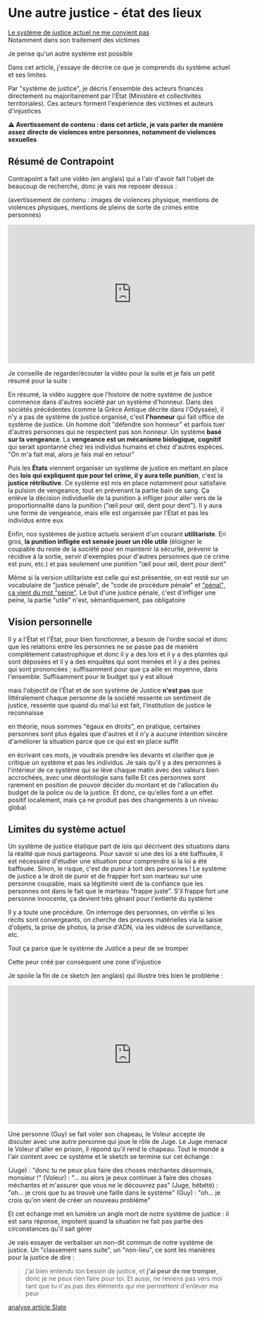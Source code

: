 # Une autre justice - état des lieux

[Le système de justice actuel ne me convient pas](./index)\
Notamment dans son traitement des victimes

Je pense qu'un autre système est possible

Dans cet article, j'essaye de décrire ce que je comprends du système actuel et ses limites

Par "système de justice", je décris l'ensemble des acteurs financés directement ou majoritairement par l'État (Ministère et collectivités territoriales). Ces acteurs forment l'expérience des victimes et auteurs d'injustices

**⚠️ Avertissement de contenu : dans cet article, je vais parler de manière assez directe de violences entre personnes, notamment de violences sexuelles**


## Résumé de Contrapoint

Contrapoint a fait une vidéo (en anglais) qui a l'air d'avoir fait l'objet de beaucoup de recherche, donc je vais me reposer dessus : 

(avertissement de contenu : images de violences physique, mentions de violences physiques, mentions de pleins de sorte de crimes entre personnes)

<iframe width="560" height="315" src="https://www.youtube-nocookie.com/embed/smQsfNw_7V4" title="YouTube video player" frameborder="0" allow="accelerometer; autoplay; clipboard-write; encrypted-media; gyroscope; picture-in-picture" allowfullscreen></iframe>

Je conseille de regarder/écouter la vidéo pour la suite et je fais un petit résumé pour la suite :

En résumé, la vidéo suggère que l'histoire de notre système de justice commence dans d'autres société par un système d'honneur. Dans des sociétés précédentes (comme la Grèce Antique décrite dans l'Odyssée), il n'y a pas de système de justice organisé, c'est **l'honneur** qui fait office de système de justice. Un homme doit "défendre son honneur" et parfois tuer d'autres personnes qui ne respectent pas son honneur. Un système **basé sur la vengeance**.
La **vengeance est un mécanisme biologique, cognitif** qui serait spontanné chez les individus humains et chez d'autres espèces. "On m'a fait mal, alors je fais mal en retour"

Puis les **États** viennent organiser un système de justice en mettant en place des **lois qui expliquent que pour tel crime, il y aura telle punition**, c'est la **justice rétributive**. Ce système est mis en place notamment pour satisfaire la pulsion de vengeance, tout en prévenant la partie bain de sang. Ça enlève la décision individuelle de la punition à infliger pour aller vers de la proportionnalité dans la punition ("œil pour œil, dent pour dent"). Il y aura une forme de vengeance, mais elle est organisée par l'État et pas les individus entre eux

Enfin, nos systèmes de justice actuels seraient d'un courant **utilitariste**. En gros, **la punition infligée est sensée jouer un rôle utile** (éloigner le coupable du reste de la société pour en maintenir la sécurité, prévenir la récidive à la sortie, servir d'exemples pour d'autres personnes que ce crime est puni, etc.) et pas seulement une punition "œil pour œil, dent pour dent"

Même si la version utilitariste est celle qui est présentée, on est resté sur un vocabulaire de "justice pénale", de "code de procédure pénale" et ["pénal", ça vient du mot "peine"](https://fr.wiktionary.org/wiki/p%C3%A9nal). Le but d'une justice pénale, c'est d'infliger une peine, la partie "utile" n'est, sémantiquement, pas obligatoire


## Vision personnelle

Il y a l'État
et l'État, pour bien fonctionner, a besoin de l'ordre social
et donc que les relations entre les personnes ne se passe pas de manière complètement catastrophique
et donc il y a des lois et il y a des plaintes qui sont déposées et il y a des enquêtes qui sont menées et il y a des peines qui sont prononcées ; suffisamment pour que ça aille en moyenne, dans l'ensemble. Suffisamment pour le budget qui y est alloué

mais l'objectif de l'État et de son système de Justice **n'est pas** que littéralement chaque personne de la société ressente un sentiment de justice, ressente que quand du mal lui est fait, l'institution de justice le reconnaisse

en théorie, nous sommes "égaux en droits", en pratique, certaines personnes sont plus égales que d'autres
et il n'y a aucune intention sincère d'améliorer la situation parce que ce qui est en place suffit

en écrivant ces mots, je voudrais prendre les devants et clarifier que je critique un système et pas les individus. Je sais qu'il y a des personnes à l'intérieur de ce système qui se lève chaque matin avec des valeurs bien accrochées, avec une déontologie sans faille
Et ces personnes sont rarement en position de pouvoir décider du montant et de l'allocation du budget de la police ou de la justice. Et donc, ce qu'elles font a un effet positif localement, mais ça ne produit pas des changements à un niveau global


## Limites du système actuel

Un système de justice étatique part de lois qui décrivent des situations dans la réalité que nous partageons. Pour savoir si une des loi a été baffouée, il est nécessaire d'étudier une situation pour comprendre si la loi a été baffouée. Sinon, le risque, c'est de punir à tort des personnes !
Le système de justice a le droit de punir et de frapper fort son marteau sur une personne coupable, mais sa légitimité vient de la confiance que les personnes ont dans le fait que le marteau "frappe juste". S'il frappe fort une personne innocente, ça devient très gênant pour l'entierté du système

Il y a toute une procédure. On interroge des personnes, on vérifie si les récits sont convergeants, on cherche des preuves matérielles via la saisie d'objets, la prise de photos, la prise d'ADN, via les vidéos de surveillance, etc.

Tout ça parce que le système de Justice a peur de se tromper

Cette peur créé par conséquent une zone d'injustice

Je spoile la fin de ce sketch (en anglais) qui illustre très bien le problème : 

<iframe width="560" height="315" src="https://www.youtube-nocookie.com/embed/YCHeb3wzDRo" title="YouTube video player" frameborder="0" allow="accelerometer; autoplay; clipboard-write; encrypted-media; gyroscope; picture-in-picture" allowfullscreen></iframe>

Une personne (Guy) se fait voler son chapeau, le Voleur accepte de discuter avec une autre personne qui joue le rôle de Juge. Le Juge menace le Voleur d'aller en prison, il répond qu'il rend le chapeau. Tout le monde a l'air content avec ce système et le sketch se termine sur cet échange :

(Juge) : "donc tu ne peux plus faire des choses méchantes désormais, monsieur !"
(Voleur) : "... ou alors je peux continuer à faire des choses méchantes et m'assurer que vous ne le découvrez pas"
(Juge, hébété) : "oh... je crois que tu as trouvé une faille dans le système"
(Guy) : "oh... je crois qu'on vient de créer un nouveau problème"

Et cet échange met en lumière un angle mort de notre système de justice : il est sans réponse, impotent quand la situation ne fait pas partie des circonstances qu'il sait gérer

Je vais essayer de verbaliser un non-dit commun de notre système de justice. Un "classement sans suite", un "non-lieu", ce sont les manières pour la justice de dire :

> j'ai bien entendu ton besoin de justice, et **j'ai peur de me tromper**, donc je ne peux rien faire pour toi. Et aussi, ne reviens pas vers moi tant que tu n'as pas des éléments qui me permettent d'enlever ma peur



[analyse article Slate](./analyse-article-slate)


<!--

> On prédit les crimes, pourquoi on prédit pas les victimes ?

https://www.pasquinade.fr/video/internet-etc-spectacle-entier-avec-haroun

-->





